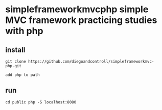 # simpleframeworkmvcphp simple MVC framework practicing studies with php 

## install 
  ``` 
  git clone https://github.com/diegoandcontroll/simpleframeworkmvc-php.git
  
  add php to path 
  ```
  
## run 
``` 
cd public php -S localhost:8080 

```
